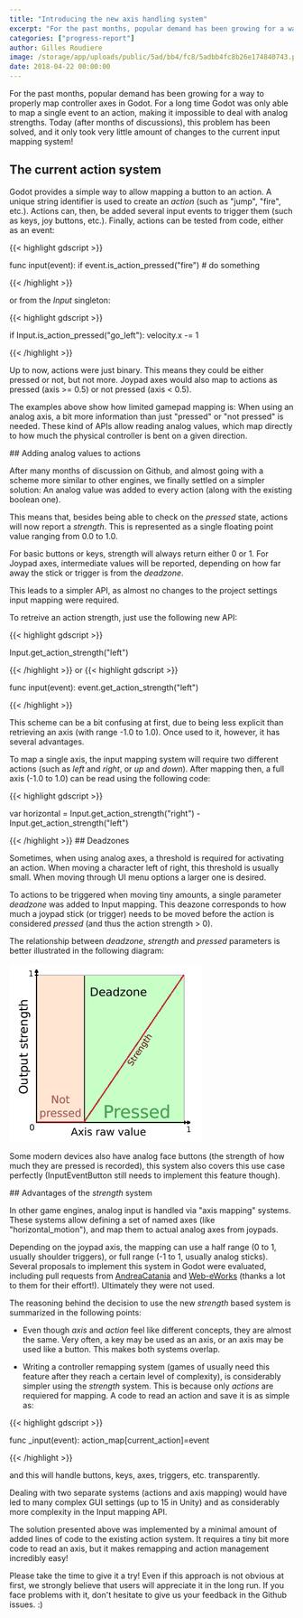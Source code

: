 ```yaml
---
title: "Introducing the new axis handling system"
excerpt: "For the past months, popular demand has been growing for a way to propery map controller axes in Godot. For a long time Godot was only able to map a single event to an action, making it impossible to deal with analog strengths. Today (after months of discussions), this problem has been solved, and it only took very little amount of changes to the current input mapping system!"
categories: ["progress-report"]
author: Gilles Roudiere
image: /storage/app/uploads/public/5ad/bb4/fc8/5adbb4fc8b26e174840743.png
date: 2018-04-22 00:00:00
---
```


For the past months, popular demand has been growing for a way to properly map controller axes in Godot. For a long time Godot was only able to map a single event to an action, making it impossible to deal with analog strengths. Today (after months of discussions), this problem has been solved, and it only took very little amount of changes to the current input mapping system!

## The current action system

Godot provides a simple way to allow mapping a button to an action. A unique string identifier is used to create an *action* (such as "jump", "fire", etc.). Actions can, then, be added several input events to trigger them (such as keys, joy buttons, etc.). Finally, actions can be tested from code, either as an event:

{{< highlight gdscript >}}

func input(event):
  if event.is_action_pressed("fire")
    # do something

{{< /highlight >}}

or from the *Input* singleton:

{{< highlight gdscript >}}

if Input.is_action_pressed("go_left"):
  velocity.x -= 1

{{< /highlight >}}

Up to now, actions were just binary. This means they could be either pressed or not, but not more. Joypad axes would also map to actions as pressed (axis >= 0.5) or not pressed (axis < 0.5).

The examples above show how limited gamepad mapping is: When using an analog axis, a bit more information than just  "pressed" or "not pressed" is needed. These kind of APIs allow reading analog values, which map directly to how much the physical controller is bent on a given direction.

## Adding analog values to actions

After many months of discussion on Github, and almost going with a scheme more similar to other engines, we finally settled on a simpler solution: An analog value was added to every action (along with the existing boolean one).

This means that, besides being able to check on the *pressed* state, actions will now report a *strength*. This is represented as a single floating point value ranging from 0.0 to 1.0.

For basic buttons or keys, strength will always return either 0 or 1. For Joypad axes, intermediate values will be reported, depending on how far away the stick or trigger is from the *deadzone*.

This leads to a simpler API, as almost no changes to the project settings input mapping were required.

To retreive an action strength, just use the following new API:

{{< highlight gdscript >}}

Input.get_action_strength("left")

{{< /highlight >}}
or
{{< highlight gdscript >}}

func input(event):
  event.get_action_strength("left")

{{< /highlight >}}

This scheme can be a bit confusing at first, due to being less explicit than retrieving an axis (with range -1.0 to 1.0). Once used to it, however, it has several advantages.

To map a single axis, the input mapping system will require two different actions (such as *left* and *right*, or *up* and *down*). After mapping then, a full axis (-1.0 to 1.0) can be read using the following code:

{{< highlight gdscript >}}

var horizontal = Input.get_action_strength("right") - Input.get_action_strength("left")

{{< /highlight >}}
## Deadzones

Sometimes, when using analog axes, a threshold is required for activating an action. When moving a character left of right, this threshold is usually small. When moving through UI menu options a larger one is desired.

To actions to be triggered when moving tiny amounts, a single parameter *deadzone* was added to Input mapping. This deazone corresponds to how much a joypad stick (or trigger) needs to be moved before the action is considered *pressed* (and thus the action strength > 0).

The relationship between *deadzone*, *strength* and *pressed* parameters is better illustrated in the following diagram:

![](/storage/app/media/devlog/input_mapping/deadzone.png)


Some modern devices also have analog face buttons (the strength of how much they are pressed is recorded), this system also covers this use case perfectly (InputEventButton still needs to implement this feature though).

## Advantages of the *strength* system

In other game engines, analog input is handled via "axis mapping" systems. These systems allow defining a set of named axes (like "horizontal_motion"), and map them to actual analog axes from joypads.

Depending on the joypad axis, the mapping can use a half range (0 to 1, usually shoulder triggers), or full range (-1 to 1, usually analog sticks). Several proposals to implement this system in Godot were evaluated, including pull requests from [AndreaCatania](https://github.com/godotengine/godot/pull/16797) and [Web-eWorks](https://github.com/godotengine/godot/pull/14641) (thanks a lot to them for their effort!). Ultimately they were not used.

The reasoning behind the decision to use the new *strength* based system is summarized in the following points:

* Even though *axis* and *action* feel like different concepts, they are almost the same. Very often, a key may be used as an axis, or an axis may be used like a button. This makes both systems overlap.

* Writing a controller remapping system (games of usually need this feature after they reach a certain level of complexity), is considerably simpler using the *strength* system. This is because only *actions* are requiered for mapping. A code to read an action and save it is as simple as:

{{< highlight gdscript >}}

func _input(event):
    action_map[current_action]=event

{{< /highlight >}}

and this will handle buttons, keys, axes, triggers, etc. transparently.

Dealing with two separate systems (actions and axis mapping) would have led to many complex GUI settings (up to 15 in Unity) and as considerably more complexity in the Input mapping API.

The solution presented above was implemented by a minimal amount of added lines of code to the existing action system. It requires a tiny bit more code to read an axis, but it makes remapping and action management incredibly easy!

Please take the time to give it a try! Even if this approach is not obvious at first, we strongly believe that users will appreciate it in the long run. If you face problems with it, don't hesitate to give us your feedback in the Github issues. :)
